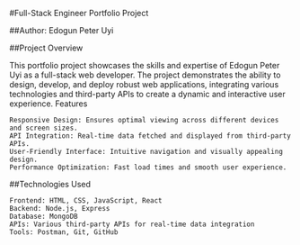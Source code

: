 #Full-Stack Engineer Portfolio Project

##Author: Edogun Peter Uyi

##Project Overview

This portfolio project showcases the skills and expertise of Edogun Peter Uyi as a full-stack web developer. The project demonstrates the ability to design, develop, and deploy robust web applications, integrating various technologies and third-party APIs to create a dynamic and interactive user experience.
Features

    Responsive Design: Ensures optimal viewing across different devices and screen sizes.
    API Integration: Real-time data fetched and displayed from third-party APIs.
    User-Friendly Interface: Intuitive navigation and visually appealing design.
    Performance Optimization: Fast load times and smooth user experience.

##Technologies Used

    Frontend: HTML, CSS, JavaScript, React
    Backend: Node.js, Express
    Database: MongoDB
    APIs: Various third-party APIs for real-time data integration
    Tools: Postman, Git, GitHub
